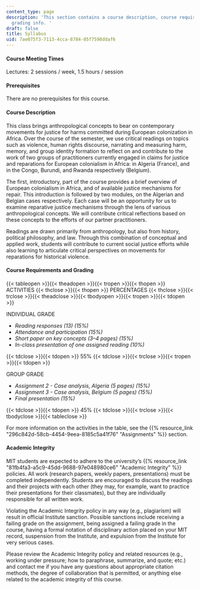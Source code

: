 ```yaml
---
content_type: page
description: 'This section contains a course description, course requirements, and
  grading info. '
draft: false
title: Syllabus
uid: 7ae075f3-7113-4cca-8784-05f7598ddaf6
---
```

#### Course Meeting Times

Lectures: 2 sessions / week, 1.5 hours / session

#### Prerequisites

There are no prerequisites for this course.

#### Course Description

This class brings anthropological concepts to bear on contemporary movements for justice for harms committed during European colonization in Africa. Over the course of the semester, we use critical readings on topics such as violence, human rights discourse, narrating and measuring harm, memory, and group identity formation to reflect on and contribute to the work of two groups of practitioners currently engaged in claims for justice and reparations for European colonialism in Africa: in Algeria (France), and in the Congo, Burundi, and Rwanda respectively (Belgium).

The first, introductory, part of the course provides a brief overview of European colonialism in Africa, and of available justice mechanisms for repair. This introduction is followed by two modules, on the Algerian and Belgian cases respectively. Each case will be an opportunity for us to examine reparative justice mechanisms through the lens of various anthropological concepts. We will contribute critical reflections based on these concepts to the efforts of our partner practitioners.

Readings are drawn primarily from anthropology, but also from history, political philosophy, and law. Through this combination of conceptual and applied work, students will contribute to current social justice efforts while also learning to articulate critical perspectives on movements for reparations for historical violence.

#### Course Requirements and Grading

{{< tableopen >}}{{< theadopen >}}{{< tropen >}}{{< thopen >}}
ACTIVITIES
{{< thclose >}}{{< thopen >}}
PERCENTAGES
{{< thclose >}}{{< trclose >}}{{< theadclose >}}{{< tbodyopen >}}{{< tropen >}}{{< tdopen >}}

INDIVIDUAL GRADE 

- *Reading responses (13) (15%)*
- *Attendance and participation (15%)*
- *Short paper on key concepts (3–4 pages) (15%)*
- *In-class presentation of one assigned reading (10%)*

{{< tdclose >}}{{< tdopen >}}
55%
{{< tdclose >}}{{< trclose >}}{{< tropen >}}{{< tdopen >}}

GROUP GRADE

- *Assignment 2 - Case analysis, Algeria (5 pages) (15%)*
- *Assignment 3 - Case analysis, Belgium (5 pages) (15%)*
- *Final presentation (15%)*

{{< tdclose >}}{{< tdopen >}}
45%
{{< tdclose >}}{{< trclose >}}{{< tbodyclose >}}{{< tableclose >}}

For more information on the activities in the table, see the {{% resource_link "296c842d-58cb-4454-9eea-8185c5a41f76" "Assignments" %}} section.

#### Academic Integrity

MIT students are expected to adhere to the university’s {{% resource_link "81fb4fa3-a5c9-45dd-9688-97e048980ce6" "Academic Integrity" %}} policies. All work (research papers, weekly papers, presentations) must be completed independently. Students are encouraged to discuss the readings and their projects with each other (they may, for example, want to practice their presentations for their classmates), but they are individually responsible for all written work.

Violating the Academic Integrity policy in any way (e.g., plagiarism) will result in official Institute sanction. Possible sanctions include receiving a failing grade on the assignment, being assigned a failing grade in the course, having a formal notation of disciplinary action placed on your MIT record, suspension from the Institute, and expulsion from the Institute for very serious cases.

Please review the Academic Integrity policy and related resources (e.g., working under pressure; how to paraphrase, summarize, and quote; etc.) and contact me if you have any questions about appropriate citation methods, the degree of collaboration that is permitted, or anything else related to the academic integrity of this course.